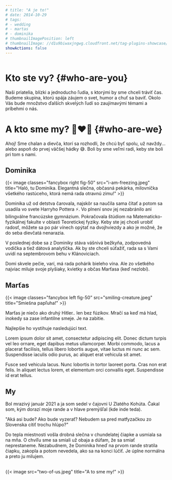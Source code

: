 ```yaml
---
# title: "A je to!"
# date: 2014-10-29
# tags:
# - wedding
# - martas
# - dominika
# thumbnailImagePosition: left
# thumbnailImage: //d1u9biwaxjngwg.cloudfront.net/tag-plugins-showcase/car-6-140.jpg
showActions: false
---
```


<!-- {{< toc >}} -->

<!-- <br/> -->
<p style="margin: 0px; line-height: 0px"> &nbsp; </p>

# Kto ste vy? {#who-are-you}
Naši priatelia, blízki a jednoducho ľudia, s ktorými by sme chceli tráviť čas. Budeme skupina, ktorú spája záujem o svet, humor a chuť sa baviť. Okolo Vás bude množstvo ďalších skvelých ľudí so zaujímavými témami a príbehmi o nás.

# A kto sme my? 👩‍❤️‍👨 {#who-are-we}

Ahoj! Sme chalan a dievča, ktorí sa rozhodli, že chcú byť spolu, už navždy... alebo aspoň do prvej väčšej hádky 😅. Boli by sme veľmi radi, keby ste boli pri tom s nami.

## Dominika

{{< image classes="fancybox right fig-50" src="i-am-freezing.jpeg" title="Haló, tu Dominika. Elegantná slečna, občasná pekárka, milovníčka všetkého rastúceho, ktorá nemá rada otravnú zimu!" >}}

Dominika už od detstva čarovala, najskôr sa naučila sama čítať a potom sa usadila vo svete Harryho Pottera ⚡️. Vo plnení snov jej nezabránilo ani bilingválne francúzske gymnázium. Pokračovala štúdiom na Matematicko-fyzikálnej fakulte v oblasti Teoretickej fyziky. Keby ste jej chceli urobiť radosť, môžete sa po pár vínech opýtať na dvojhviezdy a ako je možné, že do seba dievčatá nenarazia.

V poslednej dobe sa z Dominiky stáva vášnivá bežkyňa, zodpovedná vodička a tiež dátová analytička. Ak by ste chceli súťažiť, rada sa s Vami uvidí na septembrovom behu v Klánoviciach.

Domi skvele pečie, varí, má rada pohárik bieleho vína. Ale zo všetkého najviac miluje svoje plyšiaky, kvietky a občas Marťasa (keď nezlobí).

## Marťas

{{< image classes="fancybox left fig-50" src="smiling-creature.jpeg" title="Smiešna papľuha!" >}}

Marťas je niečo ako druhý Hitler.. len bez fúzikov. Mračí sa keď má hlad, inokedy sa zase infantilne smeje. Je na zabitie. 

Najlepšie ho vystihuje nasledujúci text.

Lorem ipsum dolor sit amet, consectetur adipiscing elit. Donec dictum turpis vel leo ornare, eget dapibus metus ullamcorper. Morbi commodo, lacus a placerat facilisis, tellus libero lobortis augue, vitae luctus mi nunc ac sem. Suspendisse iaculis odio purus, ac aliquet erat vehicula sit amet. 

Fusce sed vehicula lacus. Nunc lobortis in tortor laoreet porta. Cras non erat felis. In aliquet lectus lorem, et elementum orci convallis eget. Suspendisse id erat tellus. 


## My

Bol mrazivý január 2021 a ja som sedel v čajovni U Zlatého Kohúta. Čakal som, kým dorazí moje rande a v hlave premýšľal (kde inde teda).

"Aká asi bude? Ako bude vyzerať? Nebudem sa pred matfyzačkou zo Slovenska cítiť trochu hlúpo?"

Do tepla miestnosti vošla drobná slečna v chundelatej čiapke a usmiala sa na mňa. O chvíľu sme sa smiali už obaja a dúfam, že sa smiať neprestaneme. Nezabudnem, že Dominika hneď na prvom rande stratila čiapku, zakopla a potom nevedela, ako sa na konci lúčiť. Je úplne normálna a preto ju milujem.

<p style="margin: 0px; "> &nbsp; </p>
{{< image src="two-of-us.jpeg" title="A to sme my!" >}}

<p style="margin: 0px; "> &nbsp; </p>
